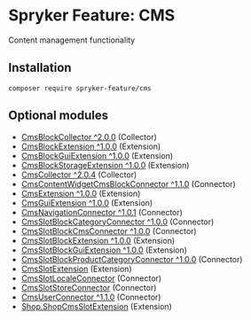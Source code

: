 # Spryker Feature: CMS

Content management functionality

## Installation

```
composer require spryker-feature/cms
```

## Optional modules
- [CmsBlockCollector ^2.0.0](https://github.com/spryker/cms-block-collector) (Collector)
- [CmsBlockExtension ^1.0.0](https://github.com/spryker/cms-block-extension) (Extension)
- [CmsBlockGuiExtension ^1.0.0](https://github.com/spryker/cms-block-gui-extension) (Extension)
- [CmsBlockStorageExtension ^1.0.0](https://github.com/spryker/cms-block-storage-extension) (Extension)
- [CmsCollector ^2.0.4](https://github.com/spryker/cms-collector) (Collector)
- [CmsContentWidgetCmsBlockConnector ^1.1.0](https://github.com/spryker/cms-content-widget-cms-block-connector) (Connector)
- [CmsExtension ^1.0.0](https://github.com/spryker/cms-extension) (Extension)
- [CmsGuiExtension ^1.0.0](https://github.com/spryker/cms-gui-extension) (Extension)
- [CmsNavigationConnector ^1.0.1](https://github.com/spryker/cms-navigation-connector) (Connector)
- [CmsSlotBlockCategoryConnector ^1.0.0](https://github.com/spryker/cms-slot-block-category-connector) (Connector)
- [CmsSlotBlockCmsConnector ^1.0.0](https://github.com/spryker/cms-slot-block-cms-connector) (Connector)
- [CmsSlotBlockExtension ^1.0.0](https://github.com/spryker/cms-slot-block-extension) (Extension)
- [CmsSlotBlockGuiExtension ^1.0.0](https://github.com/spryker/cms-slot-block-gui-extension) (Extension)
- [CmsSlotBlockProductCategoryConnector ^1.0.0](https://github.com/spryker/cms-slot-block-product-category-connector) (Connector)
- [CmsSlotExtension](https://github.com/spryker/cms-slot-extension) (Extension)
- [CmsSlotLocaleConnector](https://github.com/spryker/cms-slot-locale-connector) (Connector)
- [CmsSlotStoreConnector](https://github.com/spryker/cms-slot-store-connector) (Connector)
- [CmsUserConnector ^1.1.0](https://github.com/spryker/cms-user-connector) (Connector)
- [Shop.ShopCmsSlotExtension](https://github.com/spryker-shop/shop-cms-slot-extension) (Extension)
